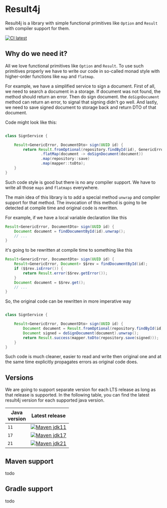 # Result4j

Result4j is a library with simple functional primitives like `Option` and `Result` with compiler support for them.

[![CI latest](https://github.com/kh-bd/result4j/actions/workflows/main-tests.yml/badge.svg)](https://github.com/kh-bd/result4j/actions/workflows/main-tests.yml)

## Why do we need it?

All we love functional primitives like `Option` and `Result`.
To use such primitives properly we have to write our code in so-called monad style
with higher-order functions like `map` and `flatmap`.

For example, we have a simplified service to sign a document.
First of all, we need to search a document in a storage.
If document was not found, the method should return an error.
Then do sign document. the `doSignDocument` method can return an error, to signal
that signing didn't go well. And lastly, we need to save signed document to storage back
and return DTO of that document.

Code might look like this:

```java

class SignService {

    Result<GenericError, DocumentDto> sign(UUID id) {
        return Result.fromOptional(repository.findById(id), GenericError.entityNotFound(id))
                .flatMap(document -> doSignDocument(document))
                .map(repository::save)
                .map(mapper::toDto);
    }
}

```

Such code style is good but there is no any compiler support.
We have to write all those `maps` and `flatmaps` everywhere.

The main idea of this library is to add a special method `unwrap` and compiler support for that method.
The invocation of this method is going to be detected at compile time and original code is rewritten.

For example, if we have a local variable declaration like this

```java
Result<GenericError, DocumentDto> sign(UUID id) {
    Document document = findDocumentById(id).unwrap();
    // ...
}
```

it's going to be rewritten at compile time to something like this

```java
Result<GenericError, DocumentDto> sign(UUID id) {
    Result<GenericError, Document> $$rev = findDocumentById(id);
    if ($$rev.isError()) {
        return Result.error($$rev.getError());
    }
    Document document = $$rev.get();
    // ...
}

```

So, the original code can be rewritten in more imperative way

```java

class SignService {

    Result<GenericError, DocumentDto> sign(UUID id) {
        Document document = Result.fromOptional(repository.findById(id), GenericError.entityNotFound(id)).unwrap();
        Document signed = doSignDocument(document).unwrap();
        return Result.success(mapper.toDto(repository.save(signed)));
    }
}

```

Such code is much cleaner, easier to read and write then original one and at the same time explicitly propagates errors
as original code does.

## Versions

We are going to support separate version for each LTS release as long as that release is supported.
In the following table, you can find the latest result4j version for each supported java version.

| Java<br/> version | Latest release                                                                                                                                                                                                    |
|-------------------|-------------------------------------------------------------------------------------------------------------------------------------------------------------------------------------------------------------------|
| `11`              | [![Maven jdk11](https://img.shields.io/maven-central/v/dev.khbd.result4j/result4j?color=brightgreen&versionSuffix=_jre11)](https://central.sonatype.com/artifact/dev.khbd.result4j/result4j/0.1.2_jre11/overview) 
| `17`              | [![Maven jdk17](https://img.shields.io/maven-central/v/dev.khbd.result4j/result4j?color=brightgreen&versionSuffix=_jre17)](https://central.sonatype.com/artifact/dev.khbd.result4j/result4j/0.1.2_jre17/overview) |
| `21`              | [![Maven jdk21](https://img.shields.io/maven-central/v/dev.khbd.result4j/result4j?color=brightgreen&versionSuffix=_jre21)](https://central.sonatype.com/artifact/dev.khbd.result4j/result4j/0.1.2_jre21/overview) |

## Maven support

todo

## Gradle support

todo
